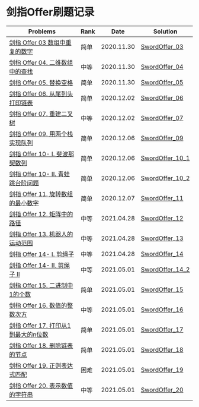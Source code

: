 # 剑指Offer刷题记录

| Problems                                                     | Rank | Date       | Solution                              |
| ------------------------------------------------------------ | ---- | ---------- | ------------------------------------- |
| [剑指 Offer 03 数组中重复的数字](https://leetcode-cn.com/problems/shu-zu-zhong-zhong-fu-de-shu-zi-lcof/) | 简单 | 2020.11.30 | [SwordOffer_03](SwordOffer_03.py)     |
| [剑指 Offer 04. 二维数组中的查找](https://leetcode-cn.com/problems/er-wei-shu-zu-zhong-de-cha-zhao-lcof/) | 中等 | 2020.11.30 | [SwordOffer_04](SwordOffer_04.py)     |
| [剑指 Offer 05. 替换空格](https://leetcode-cn.com/problems/ti-huan-kong-ge-lcof/) | 简单 | 2020.11.30 | [SwordOffer_05](SwordOffer_05.py)     |
| [剑指 Offer 06. 从尾到头打印链表](https://leetcode-cn.com/problems/cong-wei-dao-tou-da-yin-lian-biao-lcof/) | 简单 | 2020.12.02 | [SwordOffer_06](SwordOffer_06.py)     |
| [剑指 Offer 07. 重建二叉树](https://leetcode-cn.com/problems/zhong-jian-er-cha-shu-lcof/) | 中等 | 2020.12.02 | [SwordOffer_07](SwordOffer_07.py)     |
| [剑指 Offer 09. 用两个栈实现队列](https://leetcode-cn.com/problems/yong-liang-ge-zhan-shi-xian-dui-lie-lcof/) | 简单 | 2020.12.06 | [SwordOffer_09](SwordOffer_09.py)     |
| [剑指 Offer 10- I. 斐波那契数列](https://leetcode-cn.com/problems/fei-bo-na-qi-shu-lie-lcof/) | 简单 | 2020.12.06 | [SwordOffer_10_1](SwordOffer_10_1.py) |
| [剑指 Offer 10- II. 青蛙跳台阶问题](https://leetcode-cn.com/problems/qing-wa-tiao-tai-jie-wen-ti-lcof/) | 简单 | 2020.12.06 | [SwordOffer_10_2](SwordOffer_10_2.py) |
| [剑指 Offer 11. 旋转数组的最小数字](https://leetcode-cn.com/problems/xuan-zhuan-shu-zu-de-zui-xiao-shu-zi-lcof/) | 简单 | 2020.12.07 | [SwordOffer_11](SwordOffer_11.py)     |
| [剑指 Offer 12. 矩阵中的路径](https://leetcode-cn.com/problems/ju-zhen-zhong-de-lu-jing-lcof/) | 中等 | 2021.04.28 | [SwordOffer_12](SwordOffer_12.py)     |
| [剑指 Offer 13. 机器人的运动范围](https://leetcode-cn.com/problems/ji-qi-ren-de-yun-dong-fan-wei-lcof/) | 中等 | 2021.04.28 | [SwordOffer_13](SwordOffer_13.py)     |
| [剑指 Offer 14- I. 剪绳子](https://leetcode-cn.com/problems/jian-sheng-zi-lcof/) | 中等 | 2021.04.28 | [SwordOffer_14](SwordOffer_14.py)     |
| [剑指 Offer 14- II. 剪绳子 II](https://leetcode-cn.com/problems/jian-sheng-zi-ii-lcof/) | 中等 | 2021.05.01 | [SwordOffer_14_2](SwordOffer_14-2.py) |
| [剑指 Offer 15. 二进制中1的个数](https://leetcode-cn.com/problems/er-jin-zhi-zhong-1de-ge-shu-lcof/) | 简单 | 2021.05.01 | [SwordOffer_15](SwordOffer_15.py)     |
| [剑指 Offer 16. 数值的整数次方](https://leetcode-cn.com/problems/shu-zhi-de-zheng-shu-ci-fang-lcof/) | 中等 | 2021.05.01 | [SwordOffer_16](SwordOffer_16.py)     |
| [剑指 Offer 17. 打印从1到最大的n位数](https://leetcode-cn.com/problems/da-yin-cong-1dao-zui-da-de-nwei-shu-lcof/) | 简单 | 2021.05.01 | [SwordOffer_17](SwordOffer_17.py)     |
| [剑指 Offer 18. 删除链表的节点](https://leetcode-cn.com/problems/shan-chu-lian-biao-de-jie-dian-lcof/) | 简单 | 2021.05.01 | [SwordOffer_18](SwordOffer_18.py)     |
| [剑指 Offer 19. 正则表达式匹配](https://leetcode-cn.com/problems/zheng-ze-biao-da-shi-pi-pei-lcof/) | 困难 | 2021.05.01 | [SwordOffer_19](SwordOffer_19.py)     |
| [剑指 Offer 20. 表示数值的字符串](https://leetcode-cn.com/problems/biao-shi-shu-zhi-de-zi-fu-chuan-lcof/) | 中等 | 2021.05.01 | [SwordOffer_20](SwordOffer_20.py)     |
